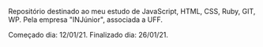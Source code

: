 Repositório destinado ao meu estudo de JavaScript, HTML, CSS, Ruby, GIT, WP. Pela empresa "INJúnior", associada a UFF.

Começado dia: 12/01/21. Finalizado dia: 26/01/21.
